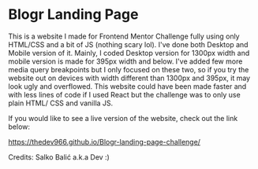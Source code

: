 # Blogr Landing Page

This is a website I made for Frontend Mentor Challenge fully using only HTML/CSS and a bit of JS (nothing scary lol). I've done both Desktop and Mobile version of it. Mainly, I coded Desktop version for 1300px width and mobile version is made for 395px width and below. I've added few more media query breakpoints but I only focused on these two, so if you try the website out on devices with width different than 1300px and 395px, it may look ugly and overflowed. This website could have been made faster and with less lines of code if I used React but the challenge was to only use plain HTML/ CSS and vanilla JS.

If you would like to see a live version of the website, check out the link below:

https://thedev966.github.io/Blogr-landing-page-challenge/

Credits: Salko Balić a.k.a Dev :)

